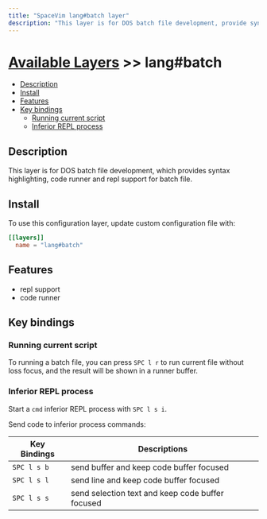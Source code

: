 ```yaml
---
title: "SpaceVim lang#batch layer"
description: "This layer is for DOS batch file development, provide syntax highlighting, code runner and repl support for batch file."
---
```


# [Available Layers](../../) >> lang#batch

<!-- vim-markdown-toc GFM -->

- [Description](#description)
- [Install](#install)
- [Features](#features)
- [Key bindings](#key-bindings)
  - [Running current script](#running-current-script)
  - [Inferior REPL process](#inferior-repl-process)

<!-- vim-markdown-toc -->

## Description

This layer is for DOS batch file development, which provides syntax highlighting, code runner and repl support for batch file.

## Install

To use this configuration layer, update custom configuration file with:

```toml
[[layers]]
  name = "lang#batch"
```
## Features

- repl support
- code runner

## Key bindings

### Running current script

To running a batch file, you can press `SPC l r` to run current file without loss focus, and the result will be shown in a runner buffer.

### Inferior REPL process

Start a `cmd` inferior REPL process with `SPC l s i`.

Send code to inferior process commands:

| Key Bindings | Descriptions                                     |
| ------------ | ------------------------------------------------ |
| `SPC l s b`  | send buffer and keep code buffer focused         |
| `SPC l s l`  | send line and keep code buffer focused           |
| `SPC l s s`  | send selection text and keep code buffer focused |



